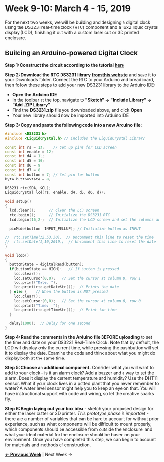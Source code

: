 # Week 9-10: March 4 - 15, 2019

For the next two weeks, we will be building and designing a digital clock using the DS3231 real-time clock (RTC) component and a 16x2 liquid crystal display (LCD), finishing it out with a custom laser cut or 3D printed enclosure.

## Building an Arduino-powered Digital Clock

**Step 1: Construct the circuit according to the tutorial [here](https://learn.sparkfun.com/tutorials/sparkfun-inventors-kit-experiment-guide---v40/circuit-4a-lcd-hello-world)**

**Step 2: Download the RTC DS3231 library [from this website](http://www.rinkydinkelectronics.com/library.php?id=73)** and save it to your Downloads folder. Connect the RTC to your Arduino and breadboard, then follow these steps to add your new DS3231 library to the Arduino IDE:
* **Open the Arduino IDE**
* In the toolbar at the top, navigate to **"Sketch" -> "Include Library" -> "Add .ZIP Library"**
* Find the **DS3231.zip** file you downloaded above, and click **Open**
* Your new library should now be imported into Arduino IDE

**Step 3: Copy and paste the following code into a new Arduino file:**
```c++
#include <DS3231.h>
#include <LiquidCrystal.h> // includes the LiquidCrystal Library

const int rs = 13;    // Set up pins for LCD screen
const int enable = 12;
const int d4 = 11;
const int d5 = 10;
const int d6 = 9;
const int d7 = 8;
const int button = 7; // Set pin for button
byte buttonState = 0;

DS3231 rtc(SDA, SCL);
LiquidCrystal lcd(rs, enable, d4, d5, d6, d7);

void setup()
{
  lcd.clear();      // Clear the LCD screen
  rtc.begin();      // Initialize the DS3231 RTC
  lcd.begin(16,2);  // Initialize the LCD screen and set the columns and rows

  pinMode(button, INPUT_PULLUP); // Initialize button as INPUT

//  rtc.setTime(22,53,30);  // Uncomment this line to reset the time
//  rtc.setDate(3,10,2019);  // Uncomment this line to reset the date
}

void loop()
{
  buttonState = digitalRead(button);
  if(buttonState == HIGH){   // If button is pressed
    lcd.clear();
    lcd.setCursor(0,0);   // Set the cursor at column 0, row 1
    lcd.print("Date: ");
    lcd.print(rtc.getDateStr());  // Prints the date
  } else {    // When the button is NOT pressed
    lcd.clear();
    lcd.setCursor(0,0);   // Set the cursor at column 0, row 0
    lcd.print("Time:  ");
    lcd.print(rtc.getTimeStr());  // Print the time
  }

  delay(1000);  // Delay for one second
}
```

**Step 4: Read the comments in the Arduino file BEFORE uploading** to set the time and date on your DS3231 Real-Time Clock. Note that by default, the LCD will display _only_ the current time, while pressing the pushbutton will set it to display the date. Examine the code and think about what you might do display both at the same time.

**Step 5: Choose an additional component.** Consider what you will want to add to your clock - is it an alarm clock? Add a buzzer and a way to set the alarm. Does it display the current temperature and humidity? Use the DHT11 sensor. What if your clock lives in a potted plant that you never remember to water? A water level sensor might help you to keep an eye on that. You will have instructional support with code and wiring, so let the creative sparks fly.

**Step 6: Begin laying out your box idea** - sketch your proposed design for either the laser cutter or 3D printer. _This prototype phase is important_ - there are a number of variables that can be hard to account for without prior experience, such as what components will be difficult to mount properly, which components should be accessible from outside the enclosure, and what your ideal material for the enclosure should be based on your environment. Once you have completed this step, we can begin to account for materials and methods of construction.

**[&larr; Previous Week](https://jlaurentpdx.github.io/beginning-maker-tech/week/7)** | Next Week &rarr;
